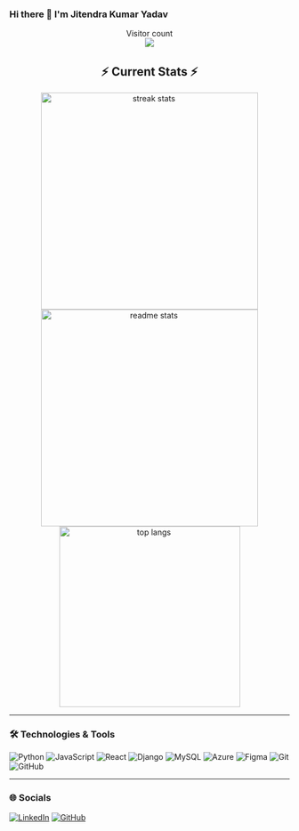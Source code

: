 ### Hi there 👋 I'm Jitendra Kumar Yadav
<p align="center"> 
  Visitor count<br>
  <img src="https://profile-counter.glitch.me/zsquare12/count.svg" />
</p>

<h2 align="center">⚡ Current Stats ⚡</h2>

<div align=center>
  <img width=390 src="https://streak-stats.demolab.com/?user=zsquare12&count_private=true&theme=react&border_radius=10" alt="streak stats"/>
  <img width=390 src="https://github-readme-stats.vercel.app/api?username=zsquare12&count_private=true&show_icons=true&theme=react&rank_icon=github&border_radius=10" alt="readme stats" />
  <img width=325 align="center" src="https://github-readme-stats.vercel.app/api/top-langs/?username=zsquare12&count_private=true&langs_count=8&layout=compact&theme=react&border_radius=10&size_weight=0.5&count_weight=0.5&exclude_repo=github-readme-stats" alt="top langs" />
</div>

---
### 🛠️ Technologies & Tools

![Python](https://img.shields.io/badge/-Python-333?style=flat&logo=python)
![JavaScript](https://img.shields.io/badge/-JavaScript-333?style=flat&logo=javascript)
![React](https://img.shields.io/badge/-React-333?style=flat&logo=react)
![Django](https://img.shields.io/badge/-Django-333?style=flat&logo=django)
![MySQL](https://img.shields.io/badge/-MySQL-333?style=flat&logo=mysql)
![Azure](https://img.shields.io/badge/-Azure-333?style=flat&logo=microsoft-azure)
![Figma](https://img.shields.io/badge/-Figma-333?style=flat&logo=figma)
![Git](https://img.shields.io/badge/-Git-333?style=flat&logo=git)
![GitHub](https://img.shields.io/badge/-GitHub-333?style=flat&logo=github)

---

### 🌐 Socials

[![LinkedIn](https://img.shields.io/badge/LinkedIn-Profile-blue)](https://www.linkedin.com/in/jitendra-ky)
[![GitHub](https://img.shields.io/badge/-GitHub-333?style=flat&logo=github)](https://github.com/zsquare12)

